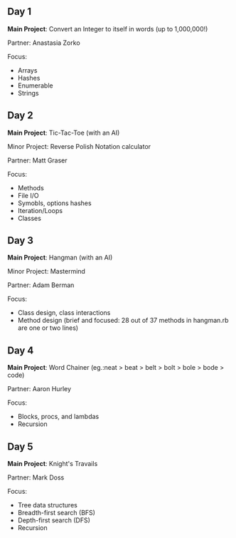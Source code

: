 Day 1
---
**Main Project**: Convert an Integer to itself in words (up to 1,000,000!)

Partner: Anastasia Zorko

Focus:

* Arrays
* Hashes
* Enumerable
* Strings

Day 2
---
**Main Project**: Tic-Tac-Toe (with an AI)

Minor Project: Reverse Polish Notation calculator

Partner: Matt Graser

Focus:

* Methods
* File I/O
* Symobls, options hashes
* Iteration/Loops
* Classes

Day 3
---
**Main Project**: Hangman (with an AI)

Minor Project: Mastermind

Partner: Adam Berman

Focus:

* Class design, class interactions
* Method design (brief and focused: 28 out of 37 methods in hangman.rb are one or two lines)

Day 4
---
**Main Project**: Word Chainer (eg.:neat > beat > belt > bolt > bole > bode > code)

Partner: Aaron Hurley

Focus:

* Blocks, procs, and lambdas
* Recursion

Day 5
---
**Main Project**: Knight's Travails

Partner: Mark Doss

Focus:

* Tree data structures
* Breadth-first search (BFS)
* Depth-first search (DFS)
* Recursion
